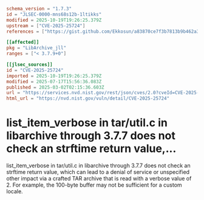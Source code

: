 ```toml
schema_version = "1.7.3"
id = "JLSEC-0000-mns68s12b-1ltikks"
modified = 2025-10-19T19:26:25.379Z
upstream = ["CVE-2025-25724"]
references = ["https://gist.github.com/Ekkosun/a83870ce7f3b7813b9b462a395e8ad92", "https://github.com/Ekkosun/pocs/blob/main/bsdtarbug", "https://github.com/libarchive/libarchive/blob/b439d586f53911c84be5e380445a8a259e19114c/tar/util.c#L751-L752"]

[[affected]]
pkg = "LibArchive_jll"
ranges = ["< 3.7.9+0"]

[[jlsec_sources]]
id = "CVE-2025-25724"
imported = 2025-10-19T19:26:25.379Z
modified = 2025-07-17T15:56:36.083Z
published = 2025-03-02T02:15:36.603Z
url = "https://services.nvd.nist.gov/rest/json/cves/2.0?cveId=CVE-2025-25724"
html_url = "https://nvd.nist.gov/vuln/detail/CVE-2025-25724"
```

# list_item_verbose in tar/util.c in libarchive through 3.7.7 does not check an strftime return value,...

list_item_verbose in tar/util.c in libarchive through 3.7.7 does not check an strftime return value, which can lead to a denial of service or unspecified other impact via a crafted TAR archive that is read with a verbose value of 2. For example, the 100-byte buffer may not be sufficient for a custom locale.

